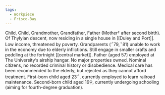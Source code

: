 ```yaml
---
tags:
  - Workpiece
  - Frisco-Bay
---
```

Child, Child, Grandmother, Grandfather, Father (Mother† after second birth). 
Of Thylyian descent, now residing in a single house in [[Duley and Port]]. 
Low income, threatened by poverty. 
Grandparents (<sup>♂</sup>79,<sup>♀</sup>81) unable to work in the economy due to elderly inflictions. Still engage in smaller crafts and peddling at the fortnight [[central market]]. 
Father (aged 57) employed at The University‘s airship hangar.
No major properties owned. 
Nominal citizens, no recorded criminal history or disobedience. 
Medical care has been recommended to the elderly, but rejected as they cannot afford treatment.
First-born child aged 23<sup>♂</sup>, currently employed to learn railroad maintenance. 
Second-born child aged 16⚲, currently undergoing schooling (aiming for fourth-degree graduation).

